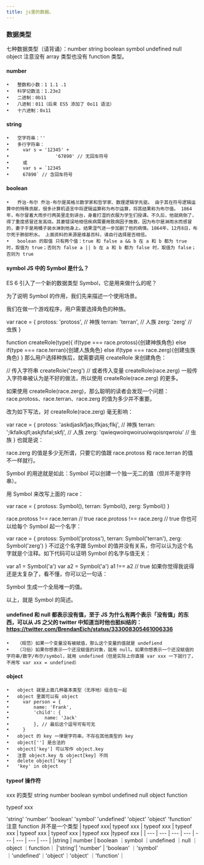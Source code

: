 ```yaml
---
title: js里的数据。
---
```


### 数据类型

七种数据类型（请背诵）：number string boolean symbol undefined null object 注意没有 array 类型也没有 function 类型。
#### number
	•	整数和小数：1 1.1 .1
	•	科学记数法：1.23e2
	•	二进制：0b11
	•	八进制：011（后来 ES5 添加了 0o11 语法）
	•	十六进制：0x11
#### string
	•	空字符串：''
	•	多行字符串：
	•	  var s = '12345' +
	•	              '67890' // 无回车符号
	•	  或
	•	  var s = `12345
	•	  67890` // 含回车符号
#### boolean
	•	乔治·布尔 乔治·布尔是英格兰数学家和哲学家、数理逻辑学先驱。 由于其在符号逻辑运算中的特殊贡献，很多计算机语言中将逻辑运算称为布尔运算，将其结果称为布尔值。 1864年，布尔冒着大雨步行两英里走到讲台，身着打湿的衣服为学生们授课。不久后，他就病倒了，得了重度感冒还发高烧。其妻错误地相信疾病需要用致病因子施救，因为布尔是淋雨水而感冒的，妻子于是用桶子装水淋到他身上。结果湿气进一步加剧了他的病情。1864年，12月8日，布尔死于肺部积水。 上面资料的来源是维基百科，请自行选择是否相信。
	•	boolean 的取值 只有两个值：true 和 false a && b 在 a 和 b 都为 true 时，取值为 true；否则为 false a || b 在 a 和 b 都为 false 时，取值为 false；否则为 true
#### symbol JS 中的 Symbol 是什么？
ES 6 引入了一个新的数据类型 Symbol，它是用来做什么的呢？

为了说明 Symbol 的作用，我们先来描述一个使用场景。

我们在做一个游戏程序，用户需要选择角色的种族。

var race = {
  protoss: 'protoss', // 神族
  terran: 'terran', // 人族
  zerg: 'zerg' // 虫族
}

function createRole(type){
  if(type === race.protoss){创建神族角色}
  else if(type === race.terran){创建人族角色}
  else if(type === race.zerg){创建虫族角色}
}
那么用户选择种族后，就需要调用 createRole 来创建角色：

// 传入字符串
createRole('zerg') 
// 或者传入变量
createRole(race.zerg)
一般传入字符串被认为是不好的做法，所以使用 createRole(race.zerg) 的更多。

如果使用 createRole(race.zerg)，那么聪明的读者会发现一个问题：race.protoss、race.terran、race.zerg 的值为多少并不重要。



改为如下写法，对 createRole(race.zerg) 毫无影响：

var race = {
  protoss: 'askdjaslkfjas;lfkjas;flkj', // 神族
  terran: ';lkfalksjfl;askjfsfal;skfj', // 人族
  zerg: 'qwieqwoirqwoiruoiwqoisrqwroiu' // 虫族
}
也就是说：

race.zerg 的值是多少无所谓，只要它的值跟 race.protoss 和 race.terran 的值不一样就行。



Symbol 的用途就是如此：Symbol 可以创建一个独一无二的值（但并不是字符串）。

用 Symbol 来改写上面的 race：

var race = {
  protoss: Symbol(),
  terran: Symbol(),
  zerg: Symbol()
}

race.protoss !== race.terran // true
race.protoss !== race.zerg // true
你也可以给每个 Symbol 起一个名字：

var race = {
  protoss: Symbol('protoss'),
  terran: Symbol('terran'),
  zerg: Symbol('zerg')
}
不过这个名字跟 Symbol 的值并没有关系，你可以认为这个名字就是个注释。如下代码可以证明 Symbol 的名字与值无关：

var a1 = Symbol('a')
var a2 = Symbol('a')
a1 !== a2 // true
如果你觉得我说得还是太复杂了，看不懂，你可以记一句话：

Symbol 生成一个全局唯一的值。



以上，就是 Symbol 的简述。
#### undefined 和 null 都表示没有值，至于 JS 为什么有两个表示「没有值」的东西，可以从 JS 之父的 twitter 中知道当时他也挺纠结的：https://twitter.com/BrendanEich/status/333008305461006336
	•	（规范）如果一个变量没有被赋值，那么这个变量的值就是 undefiend
	•	（习俗）如果你想表示一个还没赋值的对象，就用 null。如果你想表示一个还没赋值的字符串/数字/布尔/symbol，就用 undefined（但是实际上你直接 var xxx 一下就行了，不用写 var xxx = undefined）
#### object
	•	object 就是上面几种基本类型（无序地）组合在一起
	•	object 里面可以有 object
	•	  var person = {
	•	      name: 'Frank', 
	•	      'child': {
	•	          name: 'Jack'
	•	      }, // 最后这个逗号可有可无
	•	  }
	•	object 的 key 一律是字符串，不存在其他类型的 key
	•	object[''] 是合法的
	•	object['key'] 可以写作 object.key
	•	注意 object.key 与 object[key] 不同
	•	delete object['key']
	•	'key' in object
#### typeof 操作符
xxx 的类型
string
number
boolean
symbol
undefined
null
object
function

typeof xxx

'string'
'number'
'boolean'
'symbol'
'undefined'
'object'
'object'
'function'
注意 function 并不是一个类型
| typeof xxx| typeof xxx | typeof xxx | typeof xxx | typeof xxx | typeof xxx | typeof xxx |typeof xxx |
| --- | --- | --- | --- | --- | --- | --- | --- | 
|string | number | boolean ｜symbol ｜undefined ｜null ｜object ｜function｜
|'string'| 'number' | 'boolean' ｜'symbol' ｜'undefined'｜'object'｜'object' ｜'function'｜
